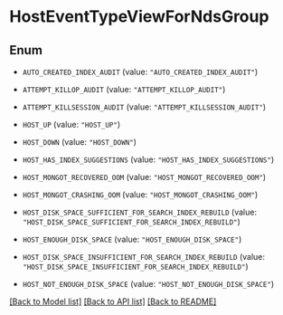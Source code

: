 # HostEventTypeViewForNdsGroup

## Enum


* `AUTO_CREATED_INDEX_AUDIT` (value: `"AUTO_CREATED_INDEX_AUDIT"`)

* `ATTEMPT_KILLOP_AUDIT` (value: `"ATTEMPT_KILLOP_AUDIT"`)

* `ATTEMPT_KILLSESSION_AUDIT` (value: `"ATTEMPT_KILLSESSION_AUDIT"`)

* `HOST_UP` (value: `"HOST_UP"`)

* `HOST_DOWN` (value: `"HOST_DOWN"`)

* `HOST_HAS_INDEX_SUGGESTIONS` (value: `"HOST_HAS_INDEX_SUGGESTIONS"`)

* `HOST_MONGOT_RECOVERED_OOM` (value: `"HOST_MONGOT_RECOVERED_OOM"`)

* `HOST_MONGOT_CRASHING_OOM` (value: `"HOST_MONGOT_CRASHING_OOM"`)

* `HOST_DISK_SPACE_SUFFICIENT_FOR_SEARCH_INDEX_REBUILD` (value: `"HOST_DISK_SPACE_SUFFICIENT_FOR_SEARCH_INDEX_REBUILD"`)

* `HOST_ENOUGH_DISK_SPACE` (value: `"HOST_ENOUGH_DISK_SPACE"`)

* `HOST_DISK_SPACE_INSUFFICIENT_FOR_SEARCH_INDEX_REBUILD` (value: `"HOST_DISK_SPACE_INSUFFICIENT_FOR_SEARCH_INDEX_REBUILD"`)

* `HOST_NOT_ENOUGH_DISK_SPACE` (value: `"HOST_NOT_ENOUGH_DISK_SPACE"`)


[[Back to Model list]](../README.md#documentation-for-models) [[Back to API list]](../README.md#documentation-for-api-endpoints) [[Back to README]](../README.md)


